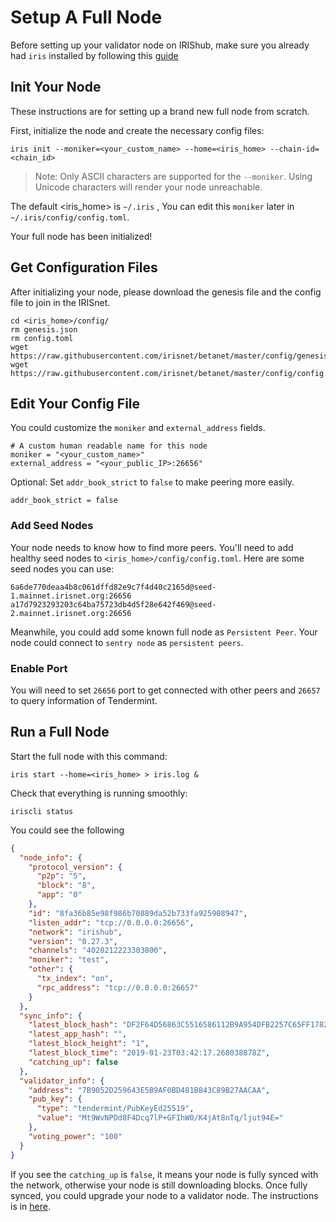 # Setup A Full Node

Before setting up your validator node on IRIShub, make sure you already had `iris` installed by following this [guide](../software/How-to-install-Irishub.md) 

## Init Your Node

These instructions are for setting up a brand new full node from scratch.

First, initialize the node and create the necessary config files:

```
iris init --moniker=<your_custom_name> --home=<iris_home> --chain-id=<chain_id>
```

> Note: Only ASCII characters are supported for the `--moniker`. Using Unicode characters will render your node unreachable.

The default <iris_home> is `~/.iris` , You can edit this `moniker` later in `~/.iris/config/config.toml`.

Your full node has been initialized!

## Get Configuration Files

After initializing your node, please download the genesis file and the config file to join in the IRISnet.

```
cd <iris_home>/config/
rm genesis.json
rm config.toml
wget https://raw.githubusercontent.com/irisnet/betanet/master/config/genesis.json
wget https://raw.githubusercontent.com/irisnet/betanet/master/config/config.toml
```
## Edit Your Config File

You could customize the `moniker` and `external_address` fields. 

```
# A custom human readable name for this node
moniker = "<your_custom_name>"
external_address = "<your_public_IP>:26656"
```

Optional:
Set `addr_book_strict` to `false` to make peering more easily.

```
addr_book_strict = false
```


### Add Seed Nodes

Your node needs to know how to find more peers. You'll need to add healthy seed nodes to `<iris_home>/config/config.toml`. Here are some seed nodes you can use:

```
6a6de770deaa4b8c061dffd82e9c7f4d40c2165d@seed-1.mainnet.irisnet.org:26656
a17d7923293203c64ba75723db4d5f28e642f469@seed-2.mainnet.irisnet.org:26656
```

Meanwhile, you could add some known full node as `Persistent Peer`. Your node could connect to `sentry node` as `persistent peers`.


###  Enable Port

You will need to set `26656` port to get connected with other peers and `26657` to query information of Tendermint.

## Run a Full Node

Start the full node with this command:

```
iris start --home=<iris_home> > iris.log &
```

Check that everything is running smoothly:

```
iriscli status
```
You could see the following
```json
{
  "node_info": {
    "protocol_version": {
      "p2p": "5",
      "block": "8",
      "app": "0"
    },
    "id": "8fa36b85e98f986b70889da52b733fa925908947",
    "listen_addr": "tcp://0.0.0.0:26656",
    "network": "irishub",
    "version": "0.27.3",
    "channels": "4020212223303800",
    "moniker": "test",
    "other": {
      "tx_index": "on",
      "rpc_address": "tcp://0.0.0.0:26657"
    }
  },
  "sync_info": {
    "latest_block_hash": "DF2F64D56863C5516586112B9A954DFB2257C65FF178267E75D85D160E5E0E2B",
    "latest_app_hash": "",
    "latest_block_height": "1",
    "latest_block_time": "2019-01-23T03:42:17.268038878Z",
    "catching_up": false
  },
  "validator_info": {
    "address": "7B9052D259643E5B9AF0BD481B843C89B27AACAA",
    "pub_key": {
      "type": "tendermint/PubKeyEd25519",
      "value": "Mt9WvNPDd8F4Dcq7lP+GFIhW0/K4jAt8nTq/ljut94E="
    },
    "voting_power": "100"
  }
}
```
If you see the 	`catching_up` is `false`, it means your node is fully synced with the network, otherwise your node is still downloading blocks. Once fully synced, you could upgrade your node to a validator node. The instructions is in [here](Validator-Node.md).	
